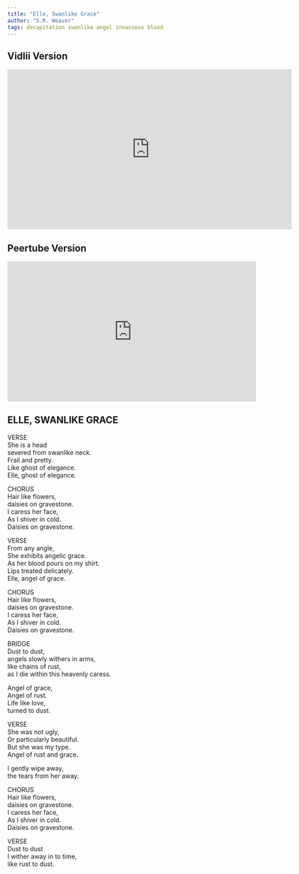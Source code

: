 ```yaml
---
title: "Elle, Swanlike Grace"
author: "S.R. Weaver"
tags: decapitation swanlike angel innucuous blood
---
```

## Vidlii Version
<iframe allowfullscreen src="https://www.vidlii.com/embed?v=NKN-VNZT16h&a=0" frameborder="0" width="640" height="360"></iframe>

## Peertube Version
<iframe title="Elle, Swanlike Grace" src="https://video.ploud.jp/videos/embed/dd036574-5766-4417-9627-088269db434f" allowfullscreen="" sandbox="allow-same-origin allow-scripts allow-popups" width="560" height="315" frameborder="0"></iframe>

## ELLE, SWANLIKE GRACE
VERSE<br />
She is a head<br />
severed from swanlike neck.<br />
Frail and pretty.<br />
Like ghost of elegance.<br />
Elle, ghost of elegance.

CHORUS<br />
Hair like flowers,<br />
daisies on gravestone.<br />
I caress her face,<br />
As I shiver in cold.<br />
Daisies on gravestone.

VERSE<br />
From any angle,<br />
She exhibits angelic grace.<br />
As her blood pours on my shirt.<br />
Lips treated delicately.<br />
Elle, angel of grace.

CHORUS<br />
Hair like flowers,<br />
daisies on gravestone.<br />
I caress her face,<br />
As I shiver in cold.<br />
Daisies on gravestone.

BRIDGE<br />
Dust to dust,<br />
angels slowly withers in arms,<br />
like chains of rust,<br />
as I die within this heavenly caress.

Angel of grace,<br />
Angel of rust.<br />
Life like love,<br />
turned to dust.

VERSE<br />
She was not ugly,<br />
Or particularly beautiful.<br />
But she was my type.<br />
Angel of rust and grace.

I gently wipe away,<br />
the tears from her away.

CHORUS<br />
Hair like flowers,<br />
daisies on gravestone.<br />
I caress her face,<br />
As I shiver in cold.<br />
Daisies on gravestone.

VERSE<br />
Dust to dust<br />
I wither away in to time,<br />
like rust to dust.
